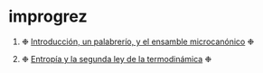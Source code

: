 
# improgrez





1. ❉ [Introducción, un palabrerío, y el ensamble microcanónico](/fisest/microcanonico/) ❉

2. ❉ [Entropía y la segunda ley de la termodinámica](/fisest/segunda/) ❉